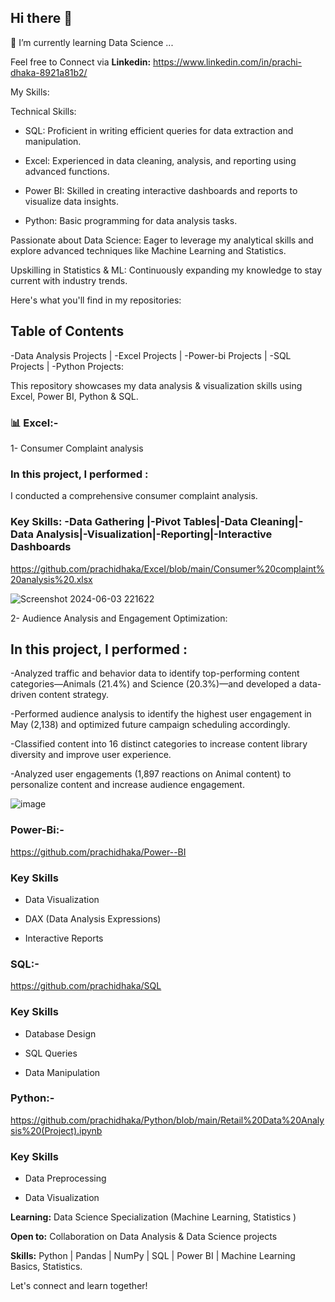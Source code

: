 ## Hi there 👋

🌱 I’m currently learning Data Science ...                                                  

Feel free to Connect via  **Linkedin:**   https://www.linkedin.com/in/prachi-dhaka-8921a81b2/

My Skills:

Technical Skills:

- SQL: Proficient in writing efficient queries for data extraction and manipulation.  

- Excel: Experienced in data cleaning, analysis, and reporting using advanced functions. 

- Power BI: Skilled in creating interactive dashboards and reports to visualize data insights.

- Python: Basic programming for data analysis tasks.

Passionate about Data Science: Eager to leverage my analytical skills and explore advanced techniques like Machine Learning and Statistics.

Upskilling in Statistics & ML: Continuously expanding my knowledge to stay current with industry trends.

Here's what you'll find in my repositories:

## Table of Contents

-Data Analysis Projects | -Excel Projects | -Power-bi Projects | -SQL Projects | -Python Projects:

This repository showcases my data analysis & visualization skills using Excel, Power BI, Python & SQL. 

### 📊 Excel:-

1- Consumer Complaint analysis 

### In this project, I performed :

I conducted a comprehensive consumer complaint analysis.

### Key Skills: -Data Gathering |-Pivot Tables|-Data Cleaning|-Data Analysis|-Visualization|-Reporting|-Interactive Dashboards

https://github.com/prachidhaka/Excel/blob/main/Consumer%20complaint%20analysis%20.xlsx

![Screenshot 2024-06-03 221622](https://github.com/prachidhaka/prachidhaka/assets/100430962/82ab637f-69ed-4674-829a-e6bb0b019c40)


2- Audience Analysis and Engagement Optimization:
## In this project, I performed :

-Analyzed traffic and behavior data to identify top-performing content categories—Animals (21.4%) and Science (20.3%)—and developed a data-driven content strategy.

-Performed audience analysis to identify the highest user engagement in May (2,138) and optimized future campaign scheduling accordingly.

-Classified content into 16 distinct categories to increase content library diversity and improve user experience.

-Analyzed user engagements (1,897 reactions on Animal content) to personalize content and increase audience engagement.


![image](https://github.com/prachidhaka/prachidhaka/assets/100430962/000eb264-a1d5-487d-9cbd-54ea0b4c9710)


### Power-Bi:-

https://github.com/prachidhaka/Power--BI

### Key Skills

- Data Visualization

- DAX (Data Analysis Expressions)

- Interactive Reports

### SQL:-

https://github.com/prachidhaka/SQL

### Key Skills

- Database Design

- SQL Queries

- Data Manipulation


### Python:-

https://github.com/prachidhaka/Python/blob/main/Retail%20Data%20Analysis%20(Project).ipynb

### Key Skills

- Data Preprocessing

- Data Visualization



**Learning:** Data Science Specialization (Machine Learning, Statistics ) 

**Open to:** Collaboration on Data Analysis & Data Science projects

**Skills:** Python | Pandas | NumPy | SQL | Power BI | Machine Learning Basics, Statistics. 

Let's connect and learn together! 




